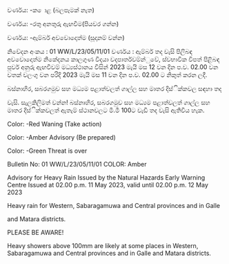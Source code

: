 වර්ණය: -ක ොළ (බලපෑමක් නැත)

වර්ණය: -රතු අනතුරු ඇඟවීම(පියවර ගන්න)

වර්ණය: -ඇම්බර් අවවොදොත්ම (සූදානම් වන්න)

නිවේදන අංකය : 01 WW/L/23/05/11/01 වර්ණය : ඇම්බර් තද වැසි පිලිබඳ අවවොදොත්ම නිකේදනය කාලගුණ විදයා වදපාර්තවම්න්ුවේ, ස්වභාවික විපත් පිළිබඳ පූර්ව අනුරු ඇඟවීවම් මධ්‍යස්ථානය විසින් 2023 මැයි මස 12 වන දින ප.ව. 02.00 වන වතක් වලංගු වන පරිදි 2023 මැයි මස 11 වන දින ප.ව. 02.00 ට නිකුත් කරන ලදී.

බස්නාහිර, සබරගමුව සහ මධ්‍යම පළාත්වලත් ගාල්ල සහ මාතර දිස්ික්කවල සඳහා තද

වැසි. සැලකිලිමත් වන්න! බස්නාහිර, සබරගමුව සහ මධ්‍යම පළාත්වලත් ගාල්ල සහ මාතර දිස්ික්කවලත් ඇතැම් ස්ථානවලට මි.මී 100ට වැඩි තද වැසි ඇතිවිය හැක.

Color: -Red Waning (Take action)

Color: -Amber Advisory (Be prepared)

Color: -Green Threat is over

Bulletin No: 01 WW/L/23/05/11/01 COLOR: Amber

Advisory for Heavy Rain Issued by the Natural Hazards Early Warning Centre Issued at 02.00 p.m. 11 May 2023, valid until 02.00 p.m. 12 May 2023

Heavy rain for Western, Sabaragamuwa and Central provinces and in Galle

and Matara districts.

PLEASE BE AWARE!

Heavy showers above 100mm are likely at some places in Western, Sabaragamuwa and Central provinces and in Galle and Matara districts.